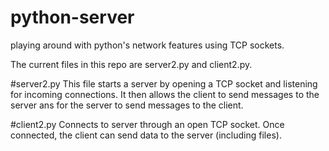 # python-server
playing around with python's network features using TCP sockets. 

The current files in this repo are server2.py and client2.py.  

#server2.py
This file starts a server by opening a TCP socket and listening for incoming connections.  It then allows the client to send messages to the server ans for the server to send messages to the client.  

#client2.py
Connects to server through an open TCP socket. Once connected, the client can send data to the server (including files). 